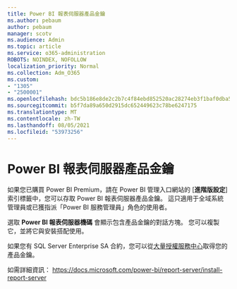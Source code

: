 ```yaml
---
title: Power BI 報表伺服器產品金鑰
ms.author: pebaum
author: pebaum
manager: scotv
ms.audience: Admin
ms.topic: article
ms.service: o365-administration
ROBOTS: NOINDEX, NOFOLLOW
localization_priority: Normal
ms.collection: Adm_O365
ms.custom:
- "1305"
- "2500001"
ms.openlocfilehash: bdc5b186e8de2c2b7c4f84ebd852520ac28274eb3f1baf0dba568cdb6d10e579
ms.sourcegitcommit: b5f7da89a650d2915dc652449623c78be6247175
ms.translationtype: MT
ms.contentlocale: zh-TW
ms.lasthandoff: 08/05/2021
ms.locfileid: "53973256"
---
```

# <a name="power-bi-report-server-product-key"></a>Power BI 報表伺服器產品金鑰

如果您已購買 Power BI Premium，請在 Power BI 管理入口網站的 [**進階版設定**] 索引標籤中，您可以存取 Power BI 報表伺服器產品金鑰。 這只適用于全域系統管理員或已獲指派「Power BI 服務管理員」角色的使用者。

選取 **Power BI 報表伺服器機碼** 會顯示包含產品金鑰的對話方塊。 您可以複製它，並將它與安裝搭配使用。

如果您有 SQL Server Enterprise SA 合約，您可以從[大量授權服務中心](https://www.microsoft.com/Licensing/servicecenter/)取得您的產品金鑰。

如需詳細資訊： https://docs.microsoft.com/power-bi/report-server/install-report-server
